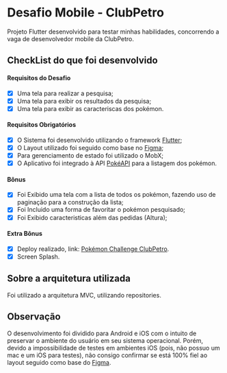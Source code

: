 # Desafio Mobile - ClubPetro

Projeto Flutter desenvolvido para testar minhas habilidades, concorrendo a vaga de desenvolvedor mobile da ClubPetro.

## CheckList do que foi desenvolvido

#### Requisitos do Desafio

- [x] Uma tela para realizar a pesquisa;
- [x] Uma tela para exibir os resultados da pesquisa;
- [x] Uma tela para exibir as caracteriscas dos pokémon.

#### Requisitos Obrigatórios

- [x] O Sistema foi desenvolvido utilizando o framework [Flutter](https://flutter.dev/);
- [x] O Layout utilizado foi seguido como base no [Figma](https://www.figma.com/file/W6jWGGCGz3qhun7TxTrVn4/Teste_pokemon?node-id=13%3A427);
- [x] Para gerenciamento de estado foi utilizado o MobX;
- [x] O Aplicativo foi integrado à API [PokéAPI](https://pokeapi.co/) para a listagem dos pokémon.

#### Bônus

- [x] Foi Exibido uma tela com a lista de todos os pokémon, fazendo uso de paginação para a construção da lista;
- [x] Foi Incluido uma forma de favoritar o pokémon pesquisado;
- [x] Foi Exibido caracteristicas além das pedidas (Altura);

#### Extra Bônus

- [x] Deploy realizado, link: [Pokémon Challenge ClubPetro]().
- [x] Screen Splash.

## Sobre a arquitetura utilizada

Foi utilizado a arquitetura MVC, utilizando repositories.

## Observação

O desenvolvimento foi dividido para Android e iOS com o intuito de preservar o ambiente do usuário em seu sistema operacional.
Porém, devido a impossibilidade de testes em ambientes iOS (pois, não possuo um mac e um iOS para testes), não consigo confirmar se está 100% fiel ao layout seguido como base do [Figma](https://www.figma.com/file/W6jWGGCGz3qhun7TxTrVn4/Teste_pokemon?node-id=13%3A427).

